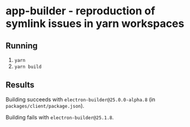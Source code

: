 # app-builder - reproduction of symlink issues in yarn workspaces

## Running

1. `yarn`
2. `yarn build`

## Results

Building succeeds with `electron-builder@25.0.0-alpha.8` (in `packages/client/package.json`).

Building fails with `electron-builder@25.1.8`.
